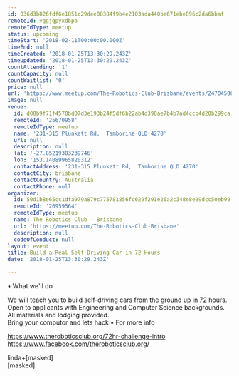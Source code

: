 ```yaml
---
id: 036d3b826fdf6e1851c29dee08384f9b4e2103ada440be671ebe896c2da6bbaf
remoteId: vggjgpyxdbpb
remoteIdType: meetup
status: upcoming
timeStart: '2018-02-11T00:00:00.000Z'
timeEnd: null
timeCreated: '2018-01-25T13:30:29.243Z'
timeUpdated: '2018-01-25T13:30:29.243Z'
countAttending: '1'
countCapacity: null
countWaitlist: '0'
price: null
url: 'https://www.meetup.com/The-Robotics-Club-Brisbane/events/247045862/'
image: null
venue:
  id: d08b9f71f4570bd07d3e193b24f5df6b22ab4d390ae7b4b7ad4ccb4d20b299ca
  remoteId: '25670958'
  remoteIdType: meetup
  name: '231-315 Plunkett Rd,  Tamborine QLD 4270'
  url: null
  description: null
  lat: '-27.85219383239746'
  lon: '153.14089965820312'
  contactAddress: '231-315 Plunkett Rd,  Tamborine QLD 4270'
  contactCity: brisbane
  contactCountry: Australia
  contactPhone: null
organizer:
  id: 50d1b8e65cc1dfa979a879c775781856fc629f291e26a2c348e8e99dcc50eb99
  remoteId: '26959564'
  remoteIdType: meetup
  name: The Robotics Club - Brisbane
  url: 'https://meetup.com/The-Robotics-Club-Brisbane'
  description: null
  codeOfConduct: null
layout: event
title: Build a Real Self Driving Car in 72 Hours
date: '2018-01-25T13:30:29.243Z'

---
```

<p>• What we'll do</p> <p>We will teach you to build self-driving cars from the ground up in 72 hours. Open to applicants with Engineering and Computer Science backgrounds. All materials and lodging provided.<br/>Bring your computor and lets hack • For more info</p> <p><a href="https://www.theroboticsclub.org/72hr-challenge-intro" class="linkified">https://www.theroboticsclub.org/72hr-challenge-intro</a><br/><a href="https://www.facebook.com/theroboticsclub.org/" class="linkified">https://www.facebook.com/theroboticsclub.org/</a></p> <p>linda+[masked]<br/>[masked]</p>
